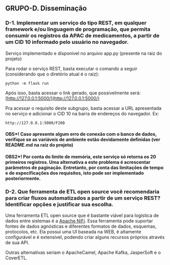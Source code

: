 ## GRUPO-D. Disseminação

### D-1. Implementar um serviço do tipo REST, em qualquer framework e/ou linguagem de programação, que permita consumir os registros da APAC de medicamentos, a partir de um CID 10 informado pelo usuário no navegador.

Serviço implementado e disponível no arquivo app.py (presente na raiz do projeto)

Para rodar o serviço REST, basta executar o comando a seguir (considerando que o diretório atual é o raiz):

    python -m flask run
Após isso, basta acessar o link gerado, que possivelmente será: [http://127.0.0.1:5000/](http://127.0.0.1:5000/)

Pra acessar o requisito deste subgrupo, basta acessar a URL apresentada no serviço e adicionar o CID 10 na barra de endereços do navegador. Ex:

    http://127.0.0.1:5000/F200

#### OBS*! Caso apresente algum erro de conexão com o banco de dados, verifique se as variáveis de ambiente estão devidamente definidas (ver README.md na raiz do projeto)

#### OBS2*! Por conta do limite de memória, este serviço só retorna os 20 primeiros registros. Uma alternativa a este problema é acrescentar parâmetros de paginação. Entretanto, por conta das limitações de tempo e de especificações dos requisitos, isto pode ser implementado posteriormente.

### D-2. Que ferramenta de ETL open source você recomendaria para criar fluxos automatizados a partir de um serviço REST? Identificar opções e justificar sua escolha.

Uma ferramenta ETL open source que é bastante viável para logística de dados entre sistemas é a 
[Apache NiFi](https://nifi.apache.org/). Essa ferramenta pode suportar fontes de dados agnósticas e diferentes formatos 
de dados, esquemas, protocolos, etc. Ela possui uma UI baseada na WEB, é altamente configurável e é extensível, podendo 
criar alguns recursos próprios através de sua API.

Outras alternativas seriam o ApacheCamel, Apache Kafka, JasperSoft e o CoverETL.

